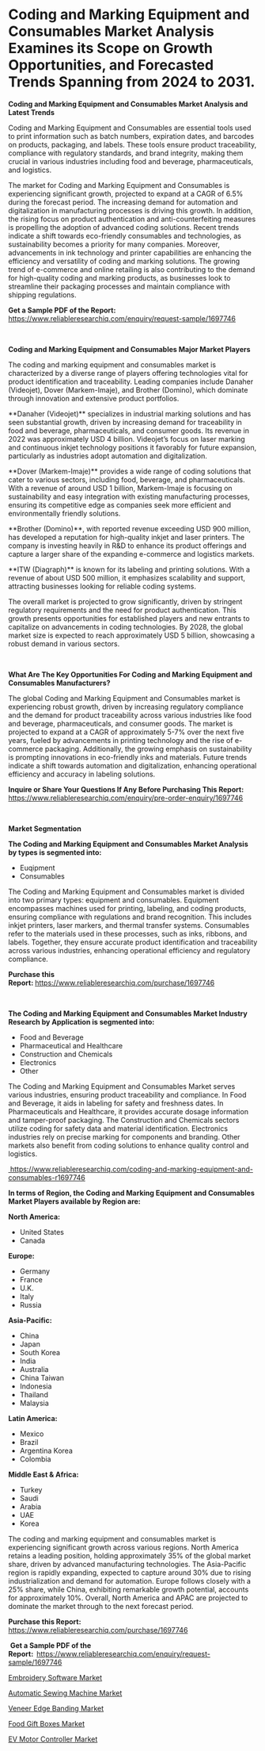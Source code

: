 <p><h1>Coding and Marking Equipment and Consumables Market Analysis Examines its Scope on Growth Opportunities, and Forecasted Trends Spanning from 2024 to 2031.</h1></p><p><strong>Coding and Marking Equipment and Consumables Market Analysis and Latest Trends</strong></p>
<p><p>Coding and Marking Equipment and Consumables are essential tools used to print information such as batch numbers, expiration dates, and barcodes on products, packaging, and labels. These tools ensure product traceability, compliance with regulatory standards, and brand integrity, making them crucial in various industries including food and beverage, pharmaceuticals, and logistics.</p><p>The market for Coding and Marking Equipment and Consumables is experiencing significant growth, projected to expand at a CAGR of 6.5% during the forecast period. The increasing demand for automation and digitalization in manufacturing processes is driving this growth. In addition, the rising focus on product authentication and anti-counterfeiting measures is propelling the adoption of advanced coding solutions. Recent trends indicate a shift towards eco-friendly consumables and technologies, as sustainability becomes a priority for many companies. Moreover, advancements in ink technology and printer capabilities are enhancing the efficiency and versatility of coding and marking solutions. The growing trend of e-commerce and online retailing is also contributing to the demand for high-quality coding and marking products, as businesses look to streamline their packaging processes and maintain compliance with shipping regulations.</p></p>
<p><strong>Get a Sample PDF of the Report:&nbsp;</strong> <a href="https://www.reliableresearchiq.com/enquiry/request-sample/1697746?utm_campaign=1117&utm_medium=2&utm_source=Github&utm_content=ia&utm_term=03102024&utm_id=coding-and-marking-equipment-and-consumables">https://www.reliableresearchiq.com/enquiry/request-sample/1697746</a></p>
<p>&nbsp;</p>
<p><strong>Coding and Marking Equipment and Consumables Major Market Players</strong></p>
<p><p>The coding and marking equipment and consumables market is characterized by a diverse range of players offering technologies vital for product identification and traceability. Leading companies include Danaher (Videojet), Dover (Markem-Imaje), and Brother (Domino), which dominate through innovation and extensive product portfolios.</p><p>**Danaher (Videojet)** specializes in industrial marking solutions and has seen substantial growth, driven by increasing demand for traceability in food and beverage, pharmaceuticals, and consumer goods. Its revenue in 2022 was approximately USD 4 billion. Videojet’s focus on laser marking and continuous inkjet technology positions it favorably for future expansion, particularly as industries adopt automation and digitalization.</p><p>**Dover (Markem-Imaje)** provides a wide range of coding solutions that cater to various sectors, including food, beverage, and pharmaceuticals. With a revenue of around USD 1 billion, Markem-Imaje is focusing on sustainability and easy integration with existing manufacturing processes, ensuring its competitive edge as companies seek more efficient and environmentally friendly solutions.</p><p>**Brother (Domino)**, with reported revenue exceeding USD 900 million, has developed a reputation for high-quality inkjet and laser printers. The company is investing heavily in R&D to enhance its product offerings and capture a larger share of the expanding e-commerce and logistics markets.</p><p>**ITW (Diagraph)** is known for its labeling and printing solutions. With a revenue of about USD 500 million, it emphasizes scalability and support, attracting businesses looking for reliable coding systems.</p><p>The overall market is projected to grow significantly, driven by stringent regulatory requirements and the need for product authentication. This growth presents opportunities for established players and new entrants to capitalize on advancements in coding technologies. By 2028, the global market size is expected to reach approximately USD 5 billion, showcasing a robust demand in various sectors.</p></p>
<p>&nbsp;</p>
<p><strong>What Are The Key Opportunities For Coding and Marking Equipment and Consumables Manufacturers?</strong></p>
<p><p>The global Coding and Marking Equipment and Consumables market is experiencing robust growth, driven by increasing regulatory compliance and the demand for product traceability across various industries like food and beverage, pharmaceuticals, and consumer goods. The market is projected to expand at a CAGR of approximately 5-7% over the next five years, fueled by advancements in printing technology and the rise of e-commerce packaging. Additionally, the growing emphasis on sustainability is prompting innovations in eco-friendly inks and materials. Future trends indicate a shift towards automation and digitalization, enhancing operational efficiency and accuracy in labeling solutions.</p></p>
<p><strong>Inquire or Share Your Questions If Any Before Purchasing This Report:</strong> <a href="https://www.reliableresearchiq.com/enquiry/pre-order-enquiry/1697746?utm_campaign=1117&utm_medium=2&utm_source=Github&utm_content=ia&utm_term=03102024&utm_id=coding-and-marking-equipment-and-consumables">https://www.reliableresearchiq.com/enquiry/pre-order-enquiry/1697746</a></p>
<p>&nbsp;</p>
<p><strong>Market Segmentation</strong></p>
<p><strong>The Coding and Marking Equipment and Consumables Market Analysis by types is segmented into:</strong></p>
<p><ul><li>Euqipment</li><li>Consumables</li></ul></p>
<p><p>The Coding and Marking Equipment and Consumables market is divided into two primary types: equipment and consumables. Equipment encompasses machines used for printing, labeling, and coding products, ensuring compliance with regulations and brand recognition. This includes inkjet printers, laser markers, and thermal transfer systems. Consumables refer to the materials used in these processes, such as inks, ribbons, and labels. Together, they ensure accurate product identification and traceability across various industries, enhancing operational efficiency and regulatory compliance.</p></p>
<p><strong>Purchase this Report:&nbsp;</strong><a href="https://www.reliableresearchiq.com/purchase/1697746?utm_campaign=1117&utm_medium=2&utm_source=Github&utm_content=ia&utm_term=03102024&utm_id=coding-and-marking-equipment-and-consumables">https://www.reliableresearchiq.com/purchase/1697746</a></p>
<p>&nbsp;</p>
<p><strong>The Coding and Marking Equipment and Consumables Market Industry Research by Application is segmented into:</strong></p>
<p><ul><li>Food and Beverage</li><li>Pharmaceutical and Healthcare</li><li>Construction and Chemicals</li><li>Electronics</li><li>Other</li></ul></p>
<p><p>The Coding and Marking Equipment and Consumables Market serves various industries, ensuring product traceability and compliance. In Food and Beverage, it aids in labeling for safety and freshness dates. In Pharmaceuticals and Healthcare, it provides accurate dosage information and tamper-proof packaging. The Construction and Chemicals sectors utilize coding for safety data and material identification. Electronics industries rely on precise marking for components and branding. Other markets also benefit from coding solutions to enhance quality control and logistics.</p></p>
<p><a href="https://www.reliableresearchiq.com/coding-and-marking-equipment-and-consumables-r1697746?utm_campaign=1117&utm_medium=2&utm_source=Github&utm_content=ia&utm_term=03102024&utm_id=coding-and-marking-equipment-and-consumables">&nbsp;https://www.reliableresearchiq.com/coding-and-marking-equipment-and-consumables-r1697746</a></p>
<p><strong>In terms of Region, the Coding and Marking Equipment and Consumables Market Players available by Region are:</strong></p>
<p>
    <p> <strong> North America: </strong>
        <ul>
            <li>United States</li>
            <li>Canada</li>
        </ul>
        </p> 
    <p> <strong> Europe: </strong>
        <ul>
            <li>Germany</li>
            <li>France</li>
            <li>U.K.</li>
            <li>Italy</li>
            <li>Russia</li>
        </ul>
        </p> 
    <p> <strong> Asia-Pacific: </strong>
        <ul>
            <li>China</li>
            <li>Japan</li>
            <li>South Korea</li>
            <li>India</li>
            <li>Australia</li>
            <li>China Taiwan</li>
            <li>Indonesia</li>
            <li>Thailand</li>
            <li>Malaysia</li>
        </ul>
        </p> 
    <p> <strong> Latin America: </strong>
        <ul>
            <li>Mexico</li>
            <li>Brazil</li>
            <li>Argentina Korea</li>
            <li>Colombia</li>
        </ul>
        </p> 
    <p> <strong> Middle East & Africa: </strong>
        <ul>
            <li>Turkey</li>
            <li>Saudi</li>
            <li>Arabia</li>
            <li>UAE</li>
            <li>Korea</li>
        </ul>
    </p>
    </p>
<p><p>The coding and marking equipment and consumables market is experiencing significant growth across various regions. North America retains a leading position, holding approximately 35% of the global market share, driven by advanced manufacturing technologies. The Asia-Pacific region is rapidly expanding, expected to capture around 30% due to rising industrialization and demand for automation. Europe follows closely with a 25% share, while China, exhibiting remarkable growth potential, accounts for approximately 10%. Overall, North America and APAC are projected to dominate the market through to the next forecast period.</p></p>
<p><strong>Purchase this Report: </strong><a href="https://www.reliableresearchiq.com/purchase/1697746?utm_campaign=1117&utm_medium=2&utm_source=Github&utm_content=ia&utm_term=03102024&utm_id=coding-and-marking-equipment-and-consumables">https://www.reliableresearchiq.com/purchase/1697746</a></p>
<p>&nbsp;<strong>Get a Sample PDF of the Report:&nbsp;&nbsp;</strong><a href="https://www.reliableresearchiq.com/enquiry/request-sample/1697746?utm_campaign=1117&utm_medium=2&utm_source=Github&utm_content=ia&utm_term=03102024&utm_id=coding-and-marking-equipment-and-consumables">https://www.reliableresearchiq.com/enquiry/request-sample/1697746</a></p>
<p><strong></strong></p>
<p><p><a href="https://github.com/LoretaDushku585/Market-Research-Report-List-1/blob/main/embroidery-software-market.md?utm_campaign=1117&utm_medium=2&utm_source=Github&utm_content=ia&utm_term=03102024&utm_id=coding-and-marking-equipment-and-consumables">Embroidery Software Market</a></p><p><a href="https://github.com/OrlandoHBarks/Market-Research-Report-List-1/blob/main/automatic-sewing-machine-market.md?utm_campaign=1117&utm_medium=2&utm_source=Github&utm_content=ia&utm_term=03102024&utm_id=coding-and-marking-equipment-and-consumables">Automatic Sewing Machine Market</a></p><p><a href="https://www.linkedin.com/pulse/veneer-edge-banding-market-innovations-trends-comprehensive-6ub5f?utm_campaign=1117&utm_medium=2&utm_source=Github&utm_content=ia&utm_term=03102024&utm_id=coding-and-marking-equipment-and-consumables">Veneer Edge Banding Market</a></p><p><a href="https://www.linkedin.com/pulse/global-food-gift-boxes-market-product-types-applications-regional-wtjrf?utm_campaign=1117&utm_medium=2&utm_source=Github&utm_content=ia&utm_term=03102024&utm_id=coding-and-marking-equipment-and-consumables">Food Gift Boxes Market</a></p><p><a href="https://www.linkedin.com/pulse/charting-future-comprehensive-analysis-global-ev-motor-controller-xizof?utm_campaign=1117&utm_medium=2&utm_source=Github&utm_content=ia&utm_term=03102024&utm_id=coding-and-marking-equipment-and-consumables">EV Motor Controller Market</a></p></p>